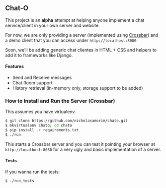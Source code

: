 ## Chat-O ##

This project is an __alpha__ attempt at helping anyone implement a chat service/client in your own server and website.

For now, we are only providing a server (implemented using [Crossbar](http://crossbar.io)) and a demo client that you can access under `http://localhost:8080`.

Soon, we'll be adding generic chat clientes in HTML + CSS and helpers to add it to frameworks like Django.

#### Features ####

- Send and Receive messages
- Chat Room support
- History retrieval (in-memory only, storage support to be added)


### How to Install and Run the Server (Crossbar) ###

This assumes you have virtualenv.


```bash
$ git clone https://github.com/nicholasamorim/chato.git
$ mkvirtualenv chato; cd chato
$ pip install -r requirements.txt
$ ./run
```

This starts a Crossbar server and you can test it pointing your browser at `http://localhost:8080` for a very ugly and basic implementation of a server.

#### Tests ####

If you wanna run the tests:

```bash
$ ./run_tests
```
